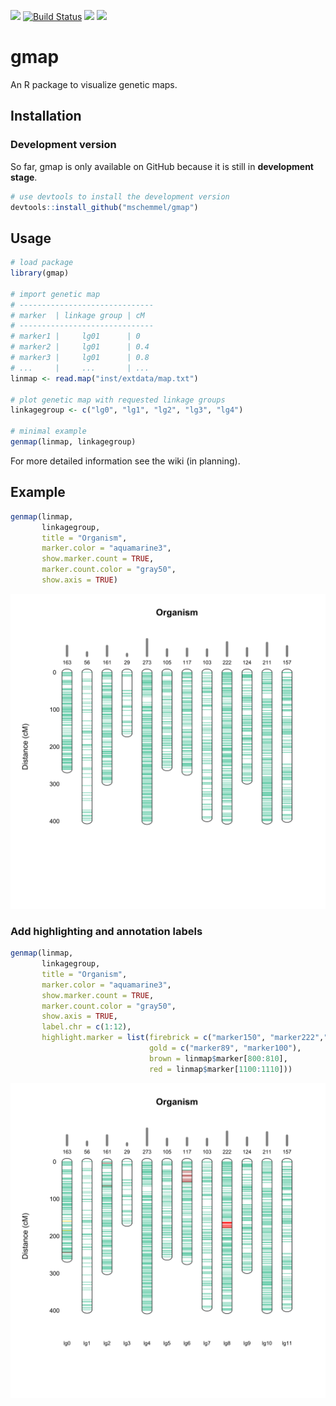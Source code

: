 [![](https://img.shields.io/badge/lifecycle-maturing-blue.svg)](https://www.tidyverse.org/lifecycle/#maturing)
[![Build Status](https://travis-ci.org/mschemmel/gmap.svg?branch=master)](https://travis-ci.org/mschemmel/gmap)
[![](https://img.shields.io/github/languages/code-size/mschemmel/gmap.svg)](https://github.com/mschemmel/gmap)
[![](https://img.shields.io/github/last-commit/mschemmel/gmap.svg)](https://github.com/mschemmel/gmap/commits/master)

# gmap
An R package to visualize genetic maps.


## Installation
### Development version
So far, gmap is only available on GitHub because it is still in __development stage__.

```r
# use devtools to install the development version
devtools::install_github("mschemmel/gmap")
```

## Usage
```r
# load package
library(gmap)

# import genetic map
# ------------------------------
# marker  | linkage group | cM
# ------------------------------
# marker1 |     lg01      | 0
# marker2 |     lg01      | 0.4
# marker3 |     lg01      | 0.8
# ...     |     ...       | ...
linmap <- read.map("inst/extdata/map.txt")

# plot genetic map with requested linkage groups
linkagegroup <- c("lg0", "lg1", "lg2", "lg3", "lg4") 

# minimal example
genmap(linmap, linkagegroup)
```

For more detailed information see the wiki (in planning).

## Example
```r
genmap(linmap,
       linkagegroup, 
       title = "Organism", 
       marker.color = "aquamarine3",
       show.marker.count = TRUE,
       marker.count.color = "gray50",
       show.axis = TRUE)
```
<p align="center">
<img src="/inst/extdata/example.svg" width:"50%">
</p>

### Add highlighting and annotation labels
```r
genmap(linmap,
       linkagegroup, 
       title = "Organism", 
       marker.color = "aquamarine3",
       show.marker.count = TRUE,
       marker.count.color = "gray50",
       show.axis = TRUE,
       label.chr = c(1:12),
       highlight.marker = list(firebrick = c("marker150", "marker222","marker250", "marker251"),
                               gold = c("marker89", "marker100"),
                               brown = linmap$marker[800:810],
                               red = linmap$marker[1100:1110]))
```
<p align="center">
<img src="/inst/extdata/example2.svg" width:"50%">
</p>

